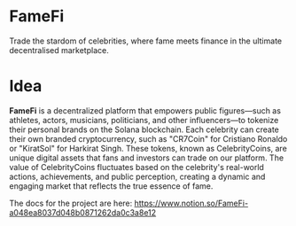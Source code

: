 # FameFi
Trade the stardom of celebrities, where fame meets finance in the ultimate decentralised marketplace.

# Idea

**FameFi** is a decentralized platform that empowers public figures—such as athletes, actors, musicians, politicians, and other influencers—to tokenize their personal brands on the Solana blockchain. Each celebrity can create their own branded cryptocurrency, such as "CR7Coin" for Cristiano Ronaldo or "KiratSol" for Harkirat Singh. These tokens, known as CelebrityCoins, are unique digital assets that fans and investors can trade on our platform. The value of CelebrityCoins fluctuates based on the celebrity's real-world actions, achievements, and public perception, creating a dynamic and engaging market that reflects the true essence of fame.

The docs for the project are here: https://www.notion.so/FameFi-a048ea8037d048b0871262da0c3a8e12